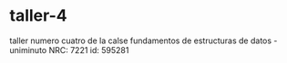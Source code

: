 # taller-4
taller numero cuatro de la calse fundamentos de estructuras de datos - uniminuto
NRC: 7221
id: 595281

